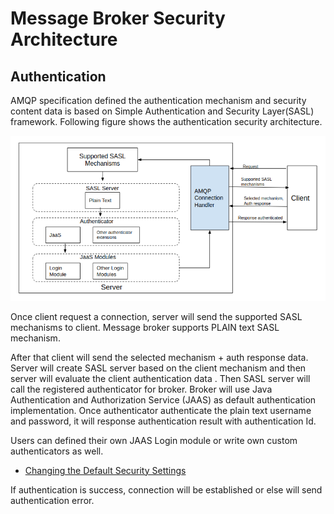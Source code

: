 # Message Broker Security Architecture

## Authentication

AMQP specification defined the authentication mechanism and security content data is based on Simple Authentication
and Security Layer(SASL) framework. Following figure shows the authentication security architecture.


![Module Relation](../images/authentication-architecture.png)

Once client request  a connection, server will send the supported SASL mechanisms to client. Message broker supports
PLAIN text SASL mechanism.

After that client will send the selected mechanism + auth response data. Server will create SASL server based on the
client mechanism and then server will evaluate the client authentication data . Then SASL server will call the 
registered authenticator for broker. Broker will use Java Authentication and Authorization Service 
(JAAS) as default authentication implementation. Once authenticator authenticate the plain text username and 
password, it will response authentication result with authentication Id. 

 Users can defined their own JAAS Login module or write own custom authenticators as well.
  - [Changing the Default Security Settings](../user/security-settings-guide.md)

If authentication is success, connection will be established or else will send authentication error.